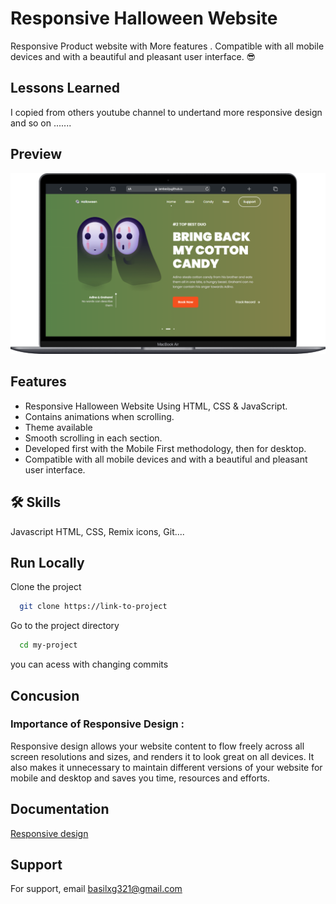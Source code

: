 
# Responsive Halloween Website 

Responsive Product website with More features . Compatible with all mobile devices and with a beautiful and pleasant user interface. 😎




## Lessons Learned

I copied from others youtube channel to undertand more responsive design and so on .......


## Preview

![Screenshot](./assets/img/Preview/desktop.png)


## Features

- Responsive Halloween Website Using HTML, CSS & JavaScript.
- Contains animations when scrolling.
- Theme available 
- Smooth scrolling in each section.
- Developed first with the Mobile First methodology, then for desktop.
- Compatible with all mobile devices and with a beautiful and pleasant user interface.

## 🛠 Skills
Javascript HTML, CSS, Remix icons, Git....


## Run Locally

Clone the project

```bash
  git clone https://link-to-project
```

Go to the project directory

```bash
  cd my-project
```

you can acess with changing commits


## Concusion

### Importance of Responsive Design : 
Responsive design allows your website content to flow freely across all screen resolutions and sizes, and renders it to look great on all devices. It also makes it unnecessary to maintain different versions of your website for mobile and desktop and saves you time, resources and efforts.



## Documentation

[Responsive design](https://developer.mozilla.org/en-US/docs/Learn/CSS/CSS_layout/Responsive_Design#:~:text=It%20is%20important%20to%20understand,used%20to%20view%20the%20content.)


## Support

For support, email basilxg321@gmail.com

